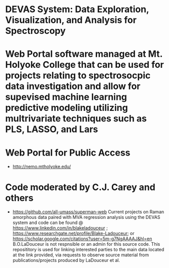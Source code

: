 # DEVAS System: Data Exploration, Visualization, and Analysis for Spectroscopy
# Web Portal software managed at Mt. Holyoke College that can be used for projects relating to spectrosocpic data investigation and allow for supevised machine learning predictive modeling utilizing multrivariate techniques such as PLS, LASSO, and Lars 
# Web Portal for Public Access
- http://nemo.mtholyoke.edu/
# Code moderated by C.J. Carey and others
- https://github.com/all-umass/superman-web
Current projects on Raman amorphous data paired with MVA regression analysis using the DEVAS system and code  can be found @ https://www.linkedin.com/in/blakeladouceur ; https://www.researchgate.net/profile/Blake-Ladouceur; or https://scholar.google.com/citations?user=5m-g7NgAAAAJ&hl=en
B.O.LaDouceur is not respnsible or an admin for this source code. This reposititory is used for linking interested parties to the main data located at the link provided, via requests to observe source material from publications/projects produced by LaDouceur et al.
